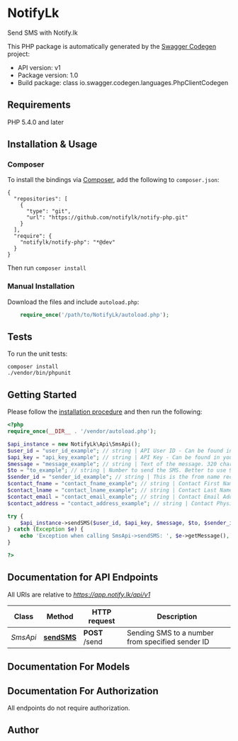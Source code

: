 # NotifyLk
Send SMS with Notify.lk

This PHP package is automatically generated by the [Swagger Codegen](https://github.com/swagger-api/swagger-codegen) project:

- API version: v1
- Package version: 1.0
- Build package: class io.swagger.codegen.languages.PhpClientCodegen

## Requirements

PHP 5.4.0 and later

## Installation & Usage
### Composer

To install the bindings via [Composer](http://getcomposer.org/), add the following to `composer.json`:

```
{
  "repositories": [
    {
      "type": "git",
      "url": "https://github.com/notifylk/notify-php.git"
    }
  ],
  "require": {
    "notifylk/notify-php": "*@dev"
  }
}
```

Then run `composer install`

### Manual Installation

Download the files and include `autoload.php`:

```php
    require_once('/path/to/NotifyLk/autoload.php');
```

## Tests

To run the unit tests:

```
composer install
./vendor/bin/phpunit
```

## Getting Started

Please follow the [installation procedure](#installation--usage) and then run the following:

```php
<?php
require_once(__DIR__ . '/vendor/autoload.php');

$api_instance = new NotifyLk\Api\SmsApi();
$user_id = "user_id_example"; // string | API User ID - Can be found in your settings page.
$api_key = "api_key_example"; // string | API Key - Can be found in your settings page.
$message = "message_example"; // string | Text of the message. 320 chars max.
$to = "to_example"; // string | Number to send the SMS. Better to use 9471XXXXXXX format.
$sender_id = "sender_id_example"; // string | This is the from name recipient will see as the sender of the SMS. Use \\\"NotifyDemo\\\" if you have not ordered your own sender ID yet.
$contact_fname = "contact_fname_example"; // string | Contact First Name - This will be used while saving the phone number in your Notify contacts.
$contact_lname = "contact_lname_example"; // string | Contact Last Name - This will be used while saving the phone number in your Notify contacts.
$contact_email = "contact_email_example"; // string | Contact Email Address - This will be used while saving the phone number in your Notify contacts.
$contact_address = "contact_address_example"; // string | Contact Physical Address - This will be used while saving the phone number in your Notify contacts.

try {
    $api_instance->sendSMS($user_id, $api_key, $message, $to, $sender_id, $contact_fname, $contact_lname, $contact_email, $contact_address);
} catch (Exception $e) {
    echo 'Exception when calling SmsApi->sendSMS: ', $e->getMessage(), PHP_EOL;
}

?>
```

## Documentation for API Endpoints

All URIs are relative to *https://app.notify.lk/api/v1*

Class | Method | HTTP request | Description
------------ | ------------- | ------------- | -------------
*SmsApi* | [**sendSMS**](docs/Api/SmsApi.md#sendsms) | **POST** /send | Sending SMS to a number from specified sender ID


## Documentation For Models



## Documentation For Authorization

 All endpoints do not require authorization.


## Author




